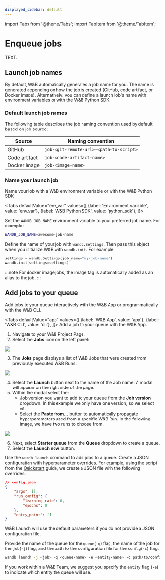 ```yaml
---
displayed_sidebar: default
---
```

import Tabs from '@theme/Tabs';
import TabItem from '@theme/TabItem';

# Enqueue jobs

TEXT.


## Launch job names

By default, W&B automatically generates a job name for you. The name is generated depending on how the job is created (GitHub, code artifact, or Docker image). Alternatively, you can define a launch job's name with environment variables or with the W&B Python SDK.

### Default launch job names

The following table describes the job naming convention used by default based on job source:

| Source        | Naming convention                       |
| ------------- | --------------------------------------- |
| GitHub        | `job-<git-remote-url>-<path-to-script>` |
| Code artifact | `job-<code-artifact-name>`              |
| Docker image  | `job-<image-name>`                      |


### Name your launch job
Name your job with a W&B environment variable or with the W&B Python SDK

<Tabs
  defaultValue="env_var"
  values={[
    {label: 'Environment variable', value: 'env_var'},
    {label: 'W&B Python SDK', value: 'python_sdk'},
  ]}>
  <TabItem value="env_var">

Set the `WANDB_JOB_NAME` environment variable to your preferred job name. For example:

```bash
WANDB_JOB_NAME=awesome-job-name
```

  </TabItem>
  <TabItem value="python_sdk">

Define the name of your job with `wandb.Settings`. Then pass this object when you initialize W&B with `wandb.init`. For example:

```python
settings = wandb.Settings(job_name="my-job-name")
wandb.init(settings=settings)
```

  </TabItem>
</Tabs>


:::note
For docker image jobs, the image tag is automatically added as an alias to the job.
:::

## Add jobs to your queue

Add jobs to your queue interactively with the W&B App or programmatically with the W&B CLI.

<Tabs
  defaultValue="app"
  values={[
    {label: 'W&B App', value: 'app'},
    {label: 'W&B CLI', value: 'cli'},
  ]}>
  <TabItem value="app">
Add a job to your queue with the W&B App.

1. Navigate to your W&B Project Page.
2. Select the **Jobs** icon on the left panel:

![](/images/launch/project_jobs_tab_gs.png)

3. The **Jobs** page displays a list of W&B Jobs that were created from previously executed W&B Runs. 

![](/images/launch/view_jobs.png)

4. Select the **Launch** button next to the name of the Job name. A modal will appear on the right side of the page.
5. Within the modal select the:
    * Job version you want to add to your queue from the **Job version** dropdown. In this example we only have one version, so we select `v0`.
    * Select the **Paste from…** button to automatically propagate hyperparameters used from a specific W&B Run. In the following image, we have two runs to choose from.

![](/images/launch/create_starter_queue_gs.png)

6. Next, select **Starter queue** from the **Queue** dropdown to create a queue.
7. Select the **Launch now** button. 


  </TabItem>
    <TabItem value="cli">

Use the `wandb launch` command to add jobs to a queue. Create a JSON configuration with hyperparameter overrides. For example, using the script from the [Quickstart](./walkthrough.md) guide, we create a JSON file with the following overrides:

```json
// config.json
{
    "args": [],
    "run_config": {
        "learning_rate": 0,
        "epochs": 0
    },
    "entry_point": []
}
```
W&B Launch will use the default parameters if you do not provide a JSON configuration file.


Provide the name of the queue for the `queue`(`-q`) flag, the name of the job for the `job`(`-j`) flag, and the path to the configuration file for the `config`(`-c`) flag.

```bash
wandb launch -j <job> -q <queue-name> -e <entity-name> -c path/to/config.json
```
If you work within a W&B Team, we suggest you specify the `entity` flag (`-e`) to indicate which entity the queue will use.

  </TabItem>
</Tabs>


